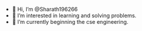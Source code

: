 - 👋 Hi, I’m @Sharath196266
- 👀 I’m interested in learning and solving problems.
- 🌱 I’m currently beginning the cse engineering.
<!---
Sharath196266/Sharath196266 is a ✨ special ✨ repository because its `README.md` (this file) appears on your GitHub profile.
You can click the Preview link to take a look at your changes.
--->
